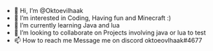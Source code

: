 - 👋 Hi, I’m @Oktoevilhaak
- 👀 I’m interested in Coding, Having fun and Minecraft :)
- 🌱 I’m currently learning Java and lua
- 💞️ I’m looking to collaborate on Projects involving java or lua to test 
- 📫 How to reach me Message me on discord oktoeovlhaak#4677

